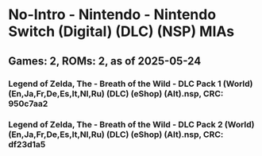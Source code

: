 # No-Intro - Nintendo - Nintendo Switch (Digital) (DLC) (NSP) MIAs
## Games: 2, ROMs: 2, as of 2025-05-24

### Legend of Zelda, The - Breath of the Wild - DLC Pack 1 (World) (En,Ja,Fr,De,Es,It,Nl,Ru) (DLC) (eShop) (Alt).nsp, CRC: 950c7aa2
### Legend of Zelda, The - Breath of the Wild - DLC Pack 2 (World) (En,Ja,Fr,De,Es,It,Nl,Ru) (DLC) (eShop) (Alt).nsp, CRC: df23d1a5
